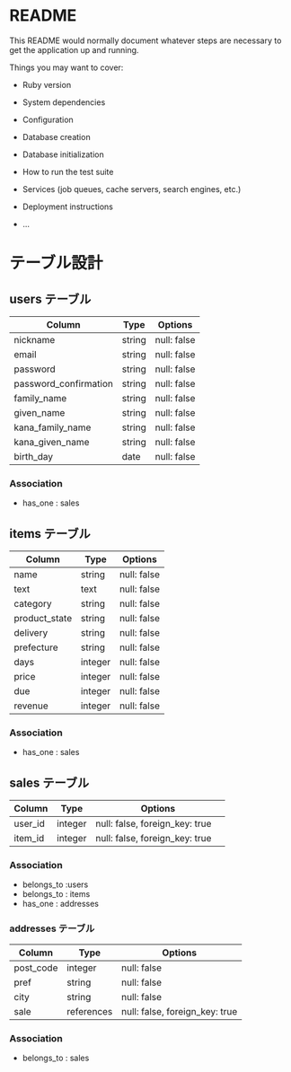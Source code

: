 # README

This README would normally document whatever steps are necessary to get the
application up and running.

Things you may want to cover:

* Ruby version

* System dependencies

* Configuration

* Database creation

* Database initialization

* How to run the test suite

* Services (job queues, cache servers, search engines, etc.)

* Deployment instructions

* ...

# テーブル設計

## users テーブル

| Column   | Type   | Options     |
| -------- | ------ | ----------- |
| nickname | string | null: false |
| email    | string | null: false |
| password | string | null: false |
| password_confirmation | string | null: false |
| family_name    | string | null: false |
| given_name | string | null: false |
| kana_family_name | string | null: false |
| kana_given_name    | string | null: false |
| birth_day | date | null: false |

### Association

- has_one : sales

## items テーブル

| Column | Type   | Options     |
| ------ | ------ | ----------- |
| name   | string | null: false |
| text | text | null: false |
| category   | string | null: false |
| product_state | string | null: false |
| delivery   | string | null: false |
| prefecture | string | null: false |
| days    | integer | null: false |
| price    | integer | null: false |
| due    | integer | null: false |
| revenue   | integer | null: false |


### Association

- has_one : sales

## sales テーブル

| Column | Type  | Options                        |
| ------ | ---------- | ------------------------------ |
| user_id  | integer | null: false, foreign_key: true　 |
| item_id   | integer  | null: false, foreign_key: true |


### Association

- belongs_to :users
- belongs_to : items
- has_one : addresses

### addresses テーブル

| Column  | Type       | Options                        |
| ------- | ---------- | ------------------------------ |
| post_code    | integer | null: false|
| pref    | string | null: false |
| city    | string | null: false|
| sale     | references | null: false, foreign_key: true |

### Association

- belongs_to : sales 